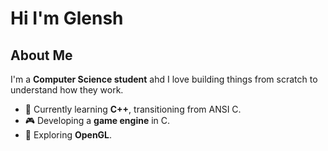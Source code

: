 # Hi I'm Glensh

## About Me
I'm a **Computer Science student** ahd I love building things from scratch to understand how they work.
- 🔧 Currently learning **C++**, transitioning from ANSI C.
- 🎮 Developing a **game engine** in C.
- 🔬 Exploring **OpenGL**.
<!---
GLNsH/GLNsH is a ✨ special ✨ repository because its `README.md` (this file) appears on your GitHub profile.
You can click the Preview link to take a look at your changes.
--->
